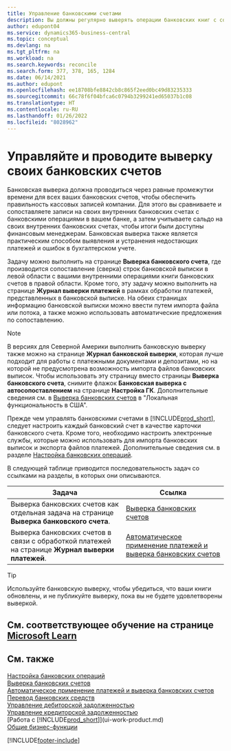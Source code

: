 ```yaml
---
title: Управление банковскими счетами
description: Вы должны регулярно выверять операции банковских книг с соответствующими банковскими транзакциями на банковских счетах.
author: edupont04
ms.service: dynamics365-business-central
ms.topic: conceptual
ms.devlang: na
ms.tgt_pltfrm: na
ms.workload: na
ms.search.keywords: reconcile
ms.search.form: 377, 378, 165, 1284
ms.date: 06/14/2021
ms.author: edupont
ms.openlocfilehash: ee18708bfe8842cb8c865f2eed0bc49d83235333
ms.sourcegitcommit: 66c78f6f04bfca6c0794b3299241ed65037b1c08
ms.translationtype: HT
ms.contentlocale: ru-RU
ms.lasthandoff: 01/26/2022
ms.locfileid: "8028962"
---
```

# <a name="manage-and-reconcile-your-bank-accounts"></a>Управляйте и проводите выверку своих банковских счетов

Банковская выверка должна проводиться через равные промежутки времени для всех ваших банковских счетов, чтобы обеспечить правильность кассовых записей компании. Для этого вы сравниваете и сопоставляете записи на своих внутренних банковских счетах с банковскими операциями в вашем банке, а затем учитываете сальдо на своих внутренних банковских счетах, чтобы итоги были доступны финансовым менеджерам. Банковская выверка также является практическим способом выявления и устранения недостающих платежей и ошибок в бухгалтерском учете.

Задачу можно выполнить на странице **Выверка банковского счета**, где производится сопоставление (сверка) строк банковской выписки в левой области с вашими внутренними операциями книги банковских счетов в правой области. Кроме того, эту задачу можно выполнить на странице **Журнал выверки платежей** в рамках обработки платежей, представленных в банковской выписке. На обеих страницах информацию банковской выписки можно ввести путем импорта файла или потока, а также можно использовать автоматические предложения по сопоставлению.

> [!NOTE]  
> В версиях для Северной Америки выполнить банковскую выверку также можно на странице **Журнал банковской выверки**, которая лучше подходит для работы с платежными документами и депозитами, но на которой не предусмотрена возможность импорта файлов банковских выписок. Чтобы использовать эту страницу вместо страницы **Выверка банковского счета**, снимите флажок **Банковская выверка с автосопоставлением** на странице **Настройка ГК**. Дополнительные сведения см. в [Выверка банковских счетов](LocalFunctionality/UnitedStates/how-to-reconcile-bank-accounts.md) в "Локальная функциональность в США".

Прежде чем управлять банковскими счетами в [!INCLUDE[prod_short](includes/prod_short.md)], следует настроить каждый банковский счет в качестве карточки банковского счета. Кроме того, необходимо настроить электронные службы, которые можно использовать для импорта банковских выписок и экспорта файлов платежей. Дополнительные сведения см. в разделе [Настройка банковских операций](bank-setup-banking.md).

В следующей таблице приводится последовательность задач со ссылками на разделы, в которых они описываются.

| Задача | Ссылка |
| --- | --- |
| Выверка банковских счетов как отдельная задача на странице **Выверка банковского счета**. |[Выверка банковских счетов](bank-how-reconcile-bank-accounts-separately.md) |
| Выверка банковских счетов в связи с обработкой платежей на странице **Журнал выверки платежей**. |[Автоматическое применение платежей и выверка банковских счетов](receivables-apply-payments-auto-reconcile-bank-accounts.md) |

> [!TIP]
> Используйте банковскую выверку, чтобы убедиться, что ваши книги обновлены, и не публикуйте выверку, пока вы не будете удовлетворены выверкой.

## <a name="see-related-training-at-microsoft-learn"></a>См. соответствующее обучение на странице [Microsoft Learn](/learn/paths/reconcile-bank-accounts-dynamics-365-business-central/)

## <a name="see-also"></a>См. также

[Настройка банковских операций](bank-setup-banking.md)  
[Выверка банковских счетов](bank-how-reconcile-bank-accounts-separately.md)  
[Автоматическое применение платежей и выверка банковских счетов](receivables-apply-payments-auto-reconcile-bank-accounts.md)  
[Перевод банковских средств](bank-how-transfer-bank-funds.md)  
[Управление дебиторской задолженностью](receivables-manage-receivables.md)  
[Управление кредиторской задолженностью](payables-manage-payables.md)  
[Работа с [!INCLUDE[prod_short](includes/prod_short.md)]](ui-work-product.md)  
[Общие бизнес-функции](ui-across-business-areas.md)


[!INCLUDE[footer-include](includes/footer-banner.md)]